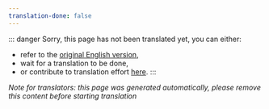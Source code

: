 ```yaml
---
translation-done: false
---
```

::: danger
Sorry, this page has not been translated yet, you can either:
- refer to the [original English version](</modding/extras.md>),
- wait for a translation to be done,
- or contribute to translation effort [here](https://github.com/bsmg/wiki).
:::

_Note for translators: this page was generated automatically, please remove this content before starting translation_
